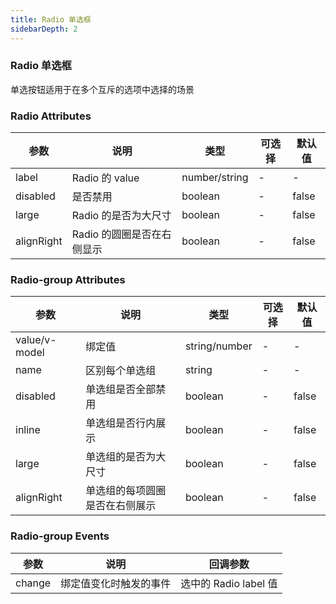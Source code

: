 ```yaml
---
title: Radio 单选框
sidebarDepth: 2
---
```


### Radio 单选框

单选按钮适用于在多个互斥的选项中选择的场景

<ClientOnly>
  <radio-demos />
</ClientOnly>

### Radio Attributes

| 参数 | 说明 | 类型 | 可选择 | 默认值 |
| -- | -- | -- | -- | -- |
| label | Radio 的 value | number/string | - | - |
| disabled | 是否禁用 | boolean | - | false |
| large | Radio 的是否为大尺寸 | boolean | - | false |
| alignRight | Radio 的圆圈是否在右侧显示 | boolean | - | false |


### Radio-group Attributes

| 参数 | 说明 | 类型 | 可选择 | 默认值 |
| -- | -- | -- | -- | -- |
| value/v-model | 绑定值 | string/number | - | - |
| name | 区别每个单选组 | string | - | - |
| disabled | 单选组是否全部禁用 | boolean | - | false |
| inline | 单选组是否行内展示 | boolean | - | false |
| large | 单选组的是否为大尺寸 | boolean | - | false |
| alignRight | 单选组的每项圆圈是否在右侧展示 | boolean | - | false |

### Radio-group Events

| 参数 | 说明 | 回调参数 | 
| -- | -- | -- | 
| change | 绑定值变化时触发的事件 | 选中的 Radio label 值 |
